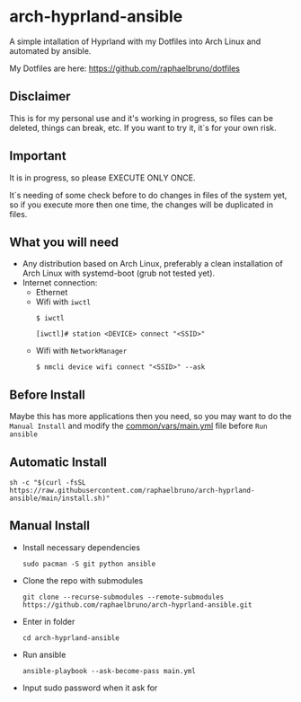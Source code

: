 # arch-hyprland-ansible
A simple intallation of Hyprland with my Dotfiles into Arch Linux and automated by ansible.

My Dotfiles are here: https://github.com/raphaelbruno/dotfiles

## Disclaimer

This is for my personal use and it's working in progress, so files can be deleted, things can break, etc. If you want to try it, it`s for your own risk.

## Important

It is in progress, so please EXECUTE ONLY ONCE.

It`s needing of some check before to do changes in files of the system yet, so if you execute more then one time, the changes will be duplicated in files.

## What you will need

- Any distribution based on Arch Linux, preferably a clean installation of Arch Linux with systemd-boot (grub not tested yet).
- Internet connection:
  - Ethernet
  - Wifi with `iwctl`
    ```
    $ iwctl

    [iwctl]# station <DEVICE> connect "<SSID>"
    ```
  - Wifi with `NetworkManager`
    ```
    $ nmcli device wifi connect "<SSID>" --ask
    ```

## Before Install

Maybe this has more applications then you need, so you may want to do the `Manual Install` and modify the [common/vars/main.yml](common/vars/main.yml) file before `Run ansible`


## Automatic Install

```
sh -c "$(curl -fsSL https://raw.githubusercontent.com/raphaelbruno/arch-hyprland-ansible/main/install.sh)"
```

## Manual Install

- Install necessary dependencies

  ```
  sudo pacman -S git python ansible
  ```

- Clone the repo with submodules 

  ```
  git clone --recurse-submodules --remote-submodules https://github.com/raphaelbruno/arch-hyprland-ansible.git
  ```

- Enter in folder

  ```
  cd arch-hyprland-ansible
  ```

- Run ansible
  ```
  ansible-playbook --ask-become-pass main.yml
  ```
- Input sudo password when it ask for
